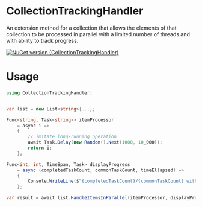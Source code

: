 # CollectionTrackingHandler
An extension method for a collection that allows the elements of that collection to be processed in parallel with a limited number of threads and with ability to track progress.

[![NuGet version (CollectionTrackingHandler)](https://img.shields.io/nuget/vpre/CollectionTrackingHandler?color=orange&label=nuget%20package)](https://www.nuget.org/packages/CollectionTrackingHandler/1.0.0.1)

# Usage

```csharp
using CollectionTrackingHandler;


var list = new List<string>{...};

Func<string, Task<string>> itemProcessor 
	= async i => 
	{ 
		// imitate long-running operation
		await Task.Delay(new Random().Next(1000, 10_000));
		return i; 
	};

Func<int, int, TimeSpan, Task> displayProgress 
	= async (completedTaskCount, commonTaskCount, timeEllapsed) => 
	{
		Console.WriteLine($"{completedTaskCount}/{commonTaskCount} within {timeEllapsed.Seconds} sec.");
	};

var result = await list.HandleItemsInParallel(itemProcessor, displayProgress, maxThreadCount: 10);

```
